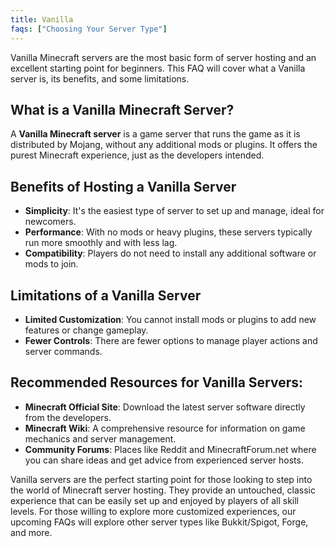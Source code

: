 ```yaml
---
title: Vanilla
faqs: ["Choosing Your Server Type"]
---
```


Vanilla Minecraft servers are the most basic form of server hosting and an excellent starting point for beginners. This FAQ will cover what a Vanilla server is, its benefits, and some limitations.

## What is a Vanilla Minecraft Server?

A **Vanilla Minecraft server** is a game server that runs the game as it is distributed by Mojang, without any additional mods or plugins. It offers the purest Minecraft experience, just as the developers intended.

## Benefits of Hosting a Vanilla Server

- **Simplicity**: It's the easiest type of server to set up and manage, ideal for newcomers.
- **Performance**: With no mods or heavy plugins, these servers typically run more smoothly and with less lag.
- **Compatibility**: Players do not need to install any additional software or mods to join.

## Limitations of a Vanilla Server

- **Limited Customization**: You cannot install mods or plugins to add new features or change gameplay.
- **Fewer Controls**: There are fewer options to manage player actions and server commands.

## Recommended Resources for Vanilla Servers:

- **Minecraft Official Site**: Download the latest server software directly from the developers.
- **Minecraft Wiki**: A comprehensive resource for information on game mechanics and server management.
- **Community Forums**: Places like Reddit and MinecraftForum.net where you can share ideas and get advice from experienced server hosts.

Vanilla servers are the perfect starting point for those looking to step into the world of Minecraft server hosting. They provide an untouched, classic experience that can be easily set up and enjoyed by players of all skill levels. For those willing to explore more customized experiences, our upcoming FAQs will explore other server types like Bukkit/Spigot, Forge, and more.
